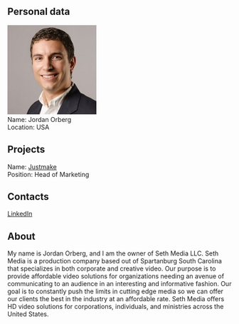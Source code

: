 ## Personal data
![jordan orberg photo](photo/jordan_orberg.jpg)  
Name:   Jordan Orberg  
Location: USA  
## Projects 
Name: [Justmake](../projects/justmake.md)  
Position: Head of Marketing   
## Contacts
[LinkedIn](https://www.linkedin.com/in/jordanorberg/)  
## About
My name is Jordan Orberg, and I am the owner of Seth Media LLC. Seth Media is a production company based out of Spartanburg South Carolina that specializes in both corporate and creative video. Our purpose is to provide affordable video solutions for organizations needing an avenue of communicating to an audience in an interesting and informative fashion. Our goal is to constantly push the limits in cutting edge media so we can offer our clients the best in the industry at an affordable rate. Seth Media offers HD video solutions for corporations, individuals, and ministries across the United States.

